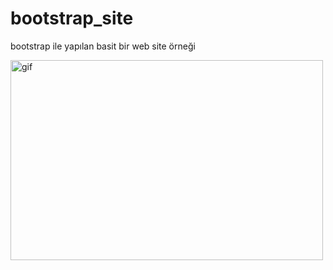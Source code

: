 # bootstrap_site
bootstrap ile yapılan basit bir web site örneği


<p><img align="left" alt="gif" src="https://github.com/mstfakrsu/bootstrap_site/blob/main/bootstrapsite%20-%20Google%20Chrome%202023-02-27%2019-52-43.gif" width="500" height="320" /></p>
